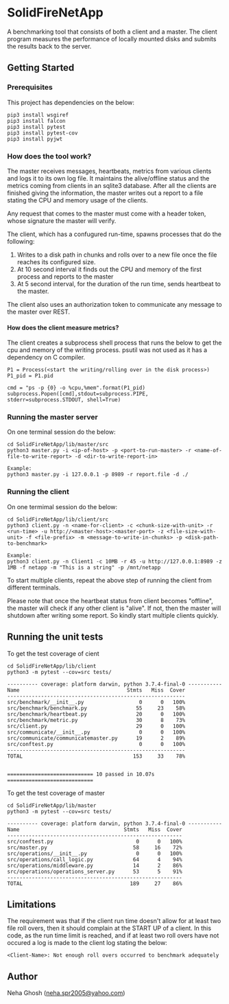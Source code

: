 # SolidFireNetApp
A benchmarking tool that consists of both a client and a master. The client program measures the performance of locally mounted disks and submits the results back to the server.

## Getting Started

### Prerequisites
This project has dependencies on the below:
```
pip3 install wsgiref
pip3 install falcon
pip3 install pytest
pip3 install pytest-cov
pip3 install pyjwt
```

### How does the tool work?
The master receives messages, heartbeats, metrics from various clients and logs it to its own log file. It maintains the alive/offline status and the metrics coming from clients in an sqlite3 database. After all the clients are finished giving the information, the master writes out a report to a file stating the CPU and memory usage of the clients.

Any request that comes to the master must come with a header token, whose signature the master will verify.

The client, which has a confugured run-time, spawns processes that do the following:
1. Writes to a disk path in chunks and rolls over to a new file once the file reaches its configured size.
2. At 10 second interval it finds out the CPU and memory of the first process and reports to the master
3. At 5 second interval, for the duration of the run time, sends heartbeat to the master.

The client also uses an authorization token to communicate any message to the master over REST.

#### How does the client measure metrics?
The client creates a subprocess shell process that runs the below to get the cpu and memory of the writing process. psutil was not used as it has a dependency on C compiler.
```
P1 = Process(<start the writing/rolling over in the disk process>)
P1_pid = P1.pid

cmd = "ps -p {0} -o %cpu,%mem".format(P1_pid)
subprocess.Popen([cmd],stdout=subprocess.PIPE, stderr=subprocess.STDOUT, shell=True)
```

### Running the master server
On one terminal session do the below:
```
cd SolidFireNetApp/lib/master/src
python3 master.py -i <ip-of-host> -p <port-to-run-master> -r <name-of-file-to-write-report> -d <dir-to-write-report-in>

Example:
python3 master.py -i 127.0.0.1 -p 8989 -r report.file -d ./
```

### Running the client
On one termimal session do the below:
```
cd SolidFireNetApp/lib/client/src
python3 client.py -n <name-for-client> -c <chunk-size-with-unit> -r <run-time> -u http://<master-host>:<master-port> -z <file-size-with-unit> -f <file-prefix> -m <message-to-write-in-chunks> -p <disk-path-to-benchmark>

Example:
python3 client.py -n Client1 -c 10MB -r 45 -u http://127.0.0.1:8989 -z 1MB -f netapp -m "This is a string" -p /mnt/netapp
```
To start multiple clients, repeat the above step of running the client from different terminals. 

Please note that once the heartbeat status from client becomes "offline", the master will check if any other client is "alive". If not, then the master will shutdown after writing some report. So kindly start multiple clients quickly.


## Running the unit tests

To get the test coverage of cient
```
cd SolidFireNetApp/lib/client
python3 -m pytest --cov=src tests/
```

```
---------- coverage: platform darwin, python 3.7.4-final-0 -----------
Name                                   Stmts   Miss  Cover
----------------------------------------------------------
src/benchmark/__init__.py                  0      0   100%
src/benchmark/benchmark.py                55     23    58%
src/benchmark/heartbeat.py                20      0   100%
src/benchmark/metric.py                   30      8    73%
src/client.py                             29      0   100%
src/communicate/__init__.py                0      0   100%
src/communicate/communicatemaster.py      19      2    89%
src/conftest.py                            0      0   100%
----------------------------------------------------------
TOTAL                                    153     33    78%


============================ 10 passed in 10.07s ============================
```

To get the test coverage of master
```
cd SolidFireNetApp/lib/master
python3 -m pytest --cov=src tests/
```

```
---------- coverage: platform darwin, python 3.7.4-final-0 -----------
Name                                  Stmts   Miss  Cover
---------------------------------------------------------
src/conftest.py                           0      0   100%
src/master.py                            58     16    72%
src/operations/__init__.py                0      0   100%
src/operations/call_logic.py             64      4    94%
src/operations/middleware.py             14      2    86%
src/operations/operations_server.py      53      5    91%
---------------------------------------------------------
TOTAL                                   189     27    86%
```

## Limitations
The requirement was that if the client run time doesn't allow for at least two file roll overs, then it should complain at the START UP of a client. 
In this code, as the run time limit is reached, and if at least two roll overs have not occured a log is made to the client log stating the below:
```
<Client-Name>: Not enough roll overs occurred to benchmark adequately
```




## Author
Neha Ghosh (neha.spr2005@yahoo.com)


